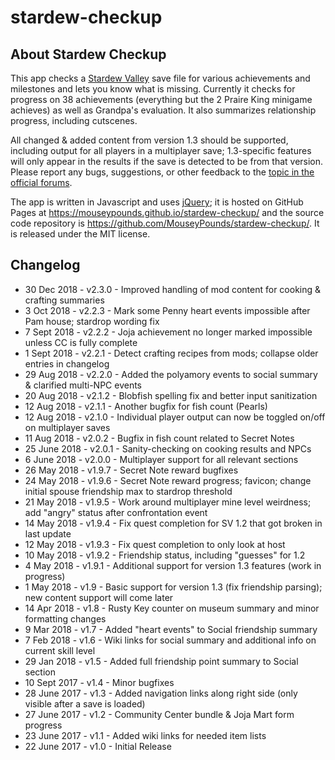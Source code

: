# stardew-checkup

## About Stardew Checkup

This app checks a [Stardew Valley](http://stardewvalley.net/) save file for various achievements and milestones and lets you know what is missing. Currently it checks for progress on 38 achievements (everything but the 2 Praire King minigame achieves) as well as Grandpa's evaluation. It also summarizes relationship progress, including cutscenes.

All changed & added content from version 1.3 should be supported, including output for all players in a multiplayer save; 1.3-specific features will only appear in the results if the save is detected to be from that version. Please report any bugs, suggestions, or other feedback to the [topic in the official forums](https://community.playstarbound.com/threads/webapp-stardew-checkup-achievement-completion-progress.141706/).

The app is written in Javascript and uses [jQuery](https://jquery.com/); it is hosted on GitHub Pages at https://mouseypounds.github.io/stardew-checkup/ and the source code repository is https://github.com/MouseyPounds/stardew-checkup/. It is released under the MIT license.

## Changelog

* 30 Dec  2018 - v2.3.0 - Improved handling of mod content for cooking & crafting summaries
*  3 Oct  2018 - v2.2.3 - Mark some Penny heart events impossible after Pam house; stardrop wording fix
*  7 Sept 2018 - v2.2.2 - Joja achievement no longer marked impossible unless CC is fully complete
*  1 Sept 2018 - v2.2.1 - Detect crafting recipes from mods; collapse older entries in changelog
* 29 Aug  2018 - v2.2.0 - Added the polyamory events to social summary & clarified multi-NPC events
* 20 Aug  2018 - v2.1.2 - Blobfish spelling fix and better input sanitization
* 12 Aug  2018 - v2.1.1 - Another bugfix for fish count (Pearls)
* 12 Aug  2018 - v2.1.0 - Individual player output can now be toggled on/off on multiplayer saves
* 11 Aug  2018 - v2.0.2 - Bugfix in fish count related to Secret Notes
* 25 June 2018 - v2.0.1 - Sanity-checking on cooking results and NPCs
*  6 June 2018 - v2.0.0 - Multiplayer support for all relevant sections
* 26 May  2018 - v1.9.7 - Secret Note reward bugfixes
* 24 May  2018 - v1.9.6 - Secret Note reward progress; favicon; change initial spouse friendship max to stardrop threshold
* 21 May  2018 - v1.9.5 - Work around multiplayer mine level weirdness; add "angry" status after confrontation event
* 14 May  2018 - v1.9.4 - Fix quest completion for SV 1.2 that got broken in last update
* 12 May  2018 - v1.9.3 - Fix quest completion to only look at host
* 10 May  2018 - v1.9.2 - Friendship status, including "guesses" for 1.2
*  4 May  2018 - v1.9.1 - Additional support for version 1.3 features (work in progress)
*  1 May  2018 - v1.9 - Basic support for version 1.3 (fix friendship parsing); new content support will come later
* 14 Apr  2018 - v1.8 - Rusty Key counter on museum summary and minor formatting changes
*  9 Mar  2018 - v1.7 - Added "heart events" to Social friendship summary
*  7 Feb  2018 - v1.6 - Wiki links for social summary and additional info on current skill level
* 29 Jan  2018 - v1.5 - Added full friendship point summary to Social section
* 10 Sept 2017 - v1.4 - Minor bugfixes
* 28 June 2017 - v1.3 - Added navigation links along right side (only visible after a save is loaded)
* 27 June 2017 - v1.2 - Community Center bundle & Joja Mart form progress
* 23 June 2017 - v1.1 - Added wiki links for needed item lists
* 22 June 2017 - v1.0 - Initial Release